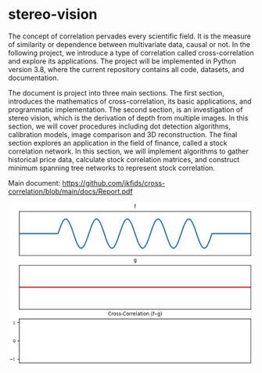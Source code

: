 # stereo-vision
The concept of correlation pervades every scientific field. It is the measure of similarity or dependence between multivariate data, causal or not. In the following project, we introduce a type of correlation called cross-correlation and explore its applications. The project will be implemented in Python version 3.8, where the current repository contains all code, datasets, and documentation.

The document is project into three main sections. The first section, introduces the mathematics of cross-correlation, its basic applications, and programmatic implementation. The
second section, is an investigation of stereo vision, which is the derivation of depth from multiple images. In this section, we will cover procedures including dot detection algorithms, calibration models, image comparison and 3D reconstruction. The final section explores an application in the field of finance, called a stock correlation network. In this section, we will implement algorithms to gather historical price data, calculate stock correlation matrices, and construct minimum spanning tree networks to represent stock correlation.

Main document: https://github.com/jkfids/cross-correlation/blob/main/docs/Report.pdf

![Alt Text](https://github.com/jkfids/cross-correlation/blob/main/code/output/crosscorrelation.gif)
